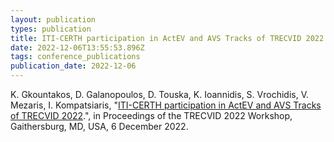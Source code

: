 ```yaml
---
layout: publication
types: publication
title: ITI-CERTH participation in ActEV and AVS Tracks of TRECVID 2022
date: 2022-12-06T13:55:53.896Z
tags: conference_publications
publication_date: 2022-12-06
---
```

<!--StartFragment-->

K. Gkountakos, D. Galanopoulos, D. Touska, K. Ioannidis, S. Vrochidis, V. Mezaris, I. Kompatsiaris, "[ITI-CERTH participation in ActEV and AVS Tracks of TRECVID 2022](https://www.iti.gr/iti/wp-content/uploads/2025/10/iti_certh.pdf).", in Proceedings of the TRECVID 2022 Workshop, Gaithersburg, MD, USA, 6 December 2022.

<!--EndFragment-->